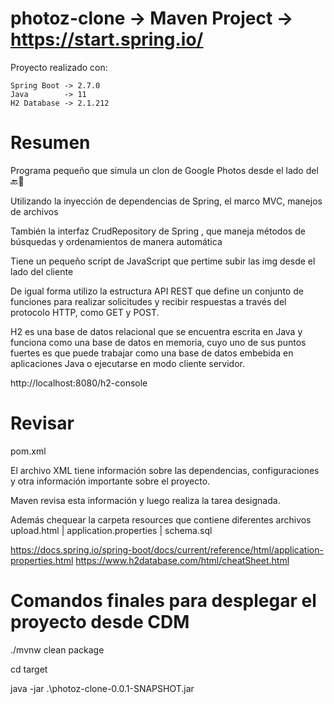# photoz-clone -> Maven Project -> https://start.spring.io/

Proyecto realizado con: 
          
    Spring Boot -> 2.7.0     
    Java        -> 11
    H2 Database -> 2.1.212
    
# Resumen

 Programa pequeño que simula un clon de Google Photos desde el lado del 🔙🔄️

 Utilizando la inyección de dependencias de Spring, el marco MVC, manejos de archivos

 También la interfaz CrudRepository de Spring , que maneja métodos de búsquedas y ordenamientos de manera automática

 Tiene un pequeño script de JavaScript que pertime subir las img desde el lado del cliente

 De igual forma utilizo la estructura API REST que define un conjunto de funciones para realizar solicitudes 
 y recibir respuestas a través del protocolo HTTP, como GET   y POST.

 H2 es una base de datos relacional que se encuentra escrita en Java y funciona como una base de datos en memoria, 
 cuyo uno de sus puntos fuertes es que puede trabajar como una base de datos embebida en aplicaciones Java o 
 ejecutarse en modo cliente servidor.
 
 http://localhost:8080/h2-console

# Revisar

pom.xml

El archivo XML tiene información sobre las dependencias, 
configuraciones y otra información importante sobre el proyecto. 

Maven revisa esta información y luego realiza la tarea designada.

Además chequear la carpeta resources que contiene diferentes archivos upload.html | application.properties | schema.sql

https://docs.spring.io/spring-boot/docs/current/reference/html/application-properties.html
https://www.h2database.com/html/cheatSheet.html

# Comandos finales para desplegar el proyecto desde CDM

./mvnw clean package

cd target 

java -jar .\photoz-clone-0.0.1-SNAPSHOT.jar

